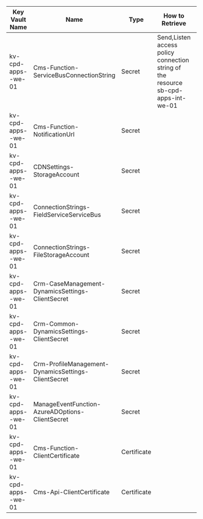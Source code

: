 
|Key Vault Name| Name  | Type | How to Retrieve | Remarks|
|--|--|--|--|--|
|kv-cpd-apps-<env>-we-01|Cms-Function-ServiceBusConnectionString| Secret |Send,Listen access policy connection string of the resource sb-cpd-apps-int<env>-we-01|
|kv-cpd-apps-<env>-we-01|Cms-Function-NotificationUrl| Secret |||
|kv-cpd-apps-<env>-we-01|CDNSettings-StorageAccount| Secret |||
|kv-cpd-apps-<env>-we-01|ConnectionStrings-FieldServiceServiceBus| Secret |||
|kv-cpd-apps-<env>-we-01|ConnectionStrings-FileStorageAccount| Secret |||
|kv-cpd-apps-<env>-we-01|Crm-CaseManagement-DynamicsSettings-ClientSecret| Secret |||
|kv-cpd-apps-<env>-we-01|Crm-Common-DynamicsSettings-ClientSecret| Secret |||
|kv-cpd-apps-<env>-we-01|Crm-ProfileManagement-DynamicsSettings-ClientSecret| Secret |||
|kv-cpd-apps-<env>-we-01|ManageEventFunction-AzureADOptions-ClientSecret| Secret |||
|kv-cpd-apps-<env>-we-01|Cms-Function-ClientCertificate| Certificate |||
|kv-cpd-apps-<env>-we-01|Cms-Api-ClientCertificate| Certificate ||| 


